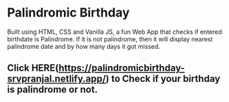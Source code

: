 # Palindromic Birthday

Built using HTML, CSS and Vanilla JS, a fun Web App that checks if entered birthdate is Palindrome. If it is not palindrome, then it will display nearest palindrome date and by how many days it got missed.

## Click HERE(https://palindromicbirthday-srvpranjal.netlify.app/) to Check if your birthday is palindrome or not.
